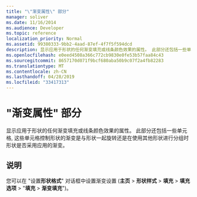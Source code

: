 ```yaml
---
title: "\"渐变属性\" 部分"
manager: soliver
ms.date: 11/16/2014
ms.audience: Developer
ms.topic: reference
localization_priority: Normal
ms.assetid: 99380333-9bb2-4aad-87ef-4f7f5f594dcd
description: 显示应用于形状的任何渐变填充或线条颜色效果的属性。 此部分还包括一些单元格, 这些单元格控制形状的渐变是与形状一起旋转还是在使用其他形状进行分组时形状是否采用应用的渐变。
ms.openlocfilehash: e0eed4508a366c772cb9830e0fe53b57faa84c43
ms.sourcegitcommit: 8657170d071f9bcf680aba50b9c07f2a4fb82283
ms.translationtype: MT
ms.contentlocale: zh-CN
ms.lasthandoff: 04/28/2019
ms.locfileid: "33417313"
---
```

# <a name="gradient-properties-section"></a>"渐变属性" 部分

显示应用于形状的任何渐变填充或线条颜色效果的属性。 此部分还包括一些单元格, 这些单元格控制形状的渐变是与形状一起旋转还是在使用其他形状进行分组时形状是否采用应用的渐变。 
  
## <a name="remarks"></a>说明

您可以在 "设置**形状格式**" 对话框中设置渐变设置 (**主页** > **形状样式** > **填充** > **填充选项** > "**填充** > **渐变填充**")。 
  

